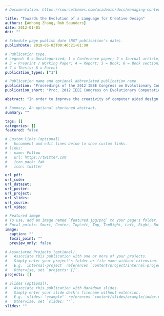```yaml
---
# Documentation: https://sourcethemes.com/academic/docs/managing-content/

title: "Towards the Evolution of a Language for Creative Design"
authors: [Anhong Zhang, Rob Saunders]
date: 2012-01-01
doi: ""

# Schedule page publish date (NOT publication's date).
publishDate: 2019-06-03T00:46:21+01:00

# Publication type.
# Legend: 0 = Uncategorized; 1 = Conference paper; 2 = Journal article;
# 3 = Preprint / Working Paper; 4 = Report; 5 = Book; 6 = Book section;
# 7 = Thesis; 8 = Patent
publication_types: ["1"]

# Publication name and optional abbreviated publication name.
publication: "Proceedings of the 2012 IEEE Congress on Evolutionary Computation (CEC), Brisbane, 10–15 June 2012, pages 2778--2783"
publication_short: "Proc. 2012 IEEE Congress on Evolutionary Computation (CEC), 2778--2783"

abstract: "In order to improve the creativity of computer aided design, a grounded artificial language with creative properties such as ambiguity and duality of patterning need to be developed. Initially, before using artificial language for creative design, the possibility of transforming between artificial utterances and design concepts should be tested. In this paper, a hybrid system including Holographic Reduced Representations (HRR) and Self-Organizing Map (SOM) is built up to represent spatial relations of simple shapes, and develop mapping between the representations and relevant artificial utterances. The computational results have proved that the transformation between artificial language and design concepts can be realized; and the hybrid system could be utilized as an important part of the “brains” of curious agents for the evolution of artificial language in computational language games."

# Summary. An optional shortened abstract.
summary: ""

tags: []
categories: []
featured: false

# Custom links (optional).
#   Uncomment and edit lines below to show custom links.
# links:
# - name: Follow
#   url: https://twitter.com
#   icon_pack: fab
#   icon: twitter

url_pdf:
url_code:
url_dataset:
url_poster:
url_project:
url_slides:
url_source:
url_video:

# Featured image
# To use, add an image named `featured.jpg/png` to your page's folder. 
# Focal points: Smart, Center, TopLeft, Top, TopRight, Left, Right, BottomLeft, Bottom, BottomRight.
image:
  caption: ""
  focal_point: ""
  preview_only: false

# Associated Projects (optional).
#   Associate this publication with one or more of your projects.
#   Simply enter your project's folder or file name without extension.
#   E.g. `internal-project` references `content/project/internal-project/index.md`.
#   Otherwise, set `projects: []`.
projects: []

# Slides (optional).
#   Associate this publication with Markdown slides.
#   Simply enter your slide deck's filename without extension.
#   E.g. `slides: "example"` references `content/slides/example/index.md`.
#   Otherwise, set `slides: ""`.
slides: ""
---
```

